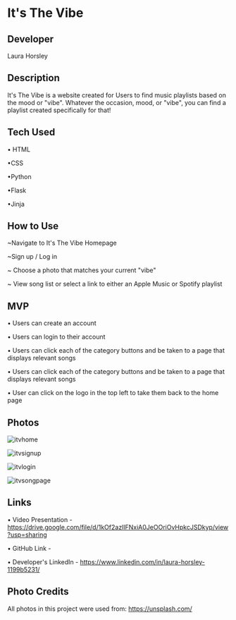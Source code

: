 # It's The Vibe

## Developer
Laura Horsley

## Description
It's The Vibe is a website created for Users to find music playlists based on the mood or "vibe".
Whatever the occasion, mood, or "vibe", you can find a playlist created specifically for that!

## Tech Used
• HTML

•CSS

•Python

•Flask

•Jinja


## How to Use
~Navigate to It's The Vibe Homepage

~Sign up / Log in

~ Choose a photo that matches your current "vibe"

~ View song list or select a link to either an Apple Music or Spotify playlist


## MVP
• Users can create an account

• Users can login to their account

• Users can click each of the category buttons and be taken to a page that displays relevant songs

• Users can click each of the category buttons and be taken to a page that displays relevant songs

• User can click on the logo in the top left to take them back to the home page


## Photos

![itvhome](https://user-images.githubusercontent.com/99216496/170347090-59db8216-24bb-4c36-843a-b7326f4918d8.png)


![itvsignup](https://user-images.githubusercontent.com/99216496/170347139-4bdb9df8-0773-4256-b050-b18c79d36c45.png)


![itvlogin](https://user-images.githubusercontent.com/99216496/170347154-9ab7544d-95ab-4e52-99a2-3d4defe6e4b1.png)


![itvsongpage](https://user-images.githubusercontent.com/99216496/170347174-d095654c-fb9e-4763-b483-5832740ed029.png)





## Links
• Video Presentation - https://drive.google.com/file/d/1kOf2azlIFNxiA0JeOOriOvHpkcJSDkyp/view?usp=sharing

• GitHub Link - 

• Developer's LinkedIn - https://www.linkedin.com/in/laura-horsley-1199b5231/

## Photo Credits
All photos in this project were used from: https://unsplash.com/
